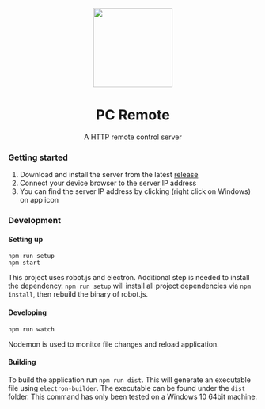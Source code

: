 <div align="center">
  <img src="https://raw.githubusercontent.com/amoshydra/remote-control-server/master/media/icons/workspace/icon-raw.png" width="160px"></img>
  <h1>PC Remote</h1>
  <p>A HTTP remote control server</p>
</div>


### Getting started
1. Download and install the server from the latest [release](https://github.com/amoshydra/remote-control-server/releases)
2. Connect your device browser to the server IP address
3. You can find the server IP address by clicking (right click on Windows) on app icon


### Development

#### Setting up
```
npm run setup
npm start
```
This project uses robot.js and electron. Additional step is needed to install the dependency.
`npm run setup` will install all project dependencies via `npm install`, then rebuild the binary of robot.js.

#### Developing
```
npm run watch
```
Nodemon is used to monitor file changes and reload application.  

#### Building
To build the application run `npm run dist`. This will generate an executable file using `electron-builder`. The executable can be found under the `dist` folder.
This command has only been tested on a Windows 10 64bit machine.
